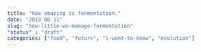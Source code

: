 ```yaml
---
title: "How amazing is fermentation."
date: "2019-08-11"
slug: "how-little-we-manage-fermentation"
"status" : "draft"
categories: ["food", "future", "i-want-to-know", "evolution"]
---
```



